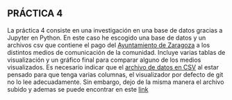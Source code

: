 ## PRÁCTICA 4
La práctica 4 consiste en una investigación en una base de datos gracias a Jupyter en Python. En este caso he escogido una base de datos y un archivos csv que contiene el pago del [Ayuntamiento de Zaragoza](https://www.zaragoza.es/sede/) a los distintos medios de comunicación de la comunidad. Incluye varias tablas de visualización y un gráfico final para comparar alguno de los medios visualizados.
Es necesario indicar que el [archivo de datos en CSV](gasto-mediacion_prensa-2011-2017.csv) al estar pensado para que tenga varias columnas, el visualizador por defecto de git no lo lee adecuadamente. Sin embargo, dejo de la misma manera el archivo subido y ademas se puede encontrar en este [link](http://www.zaragoza.es/contenidos/gobierno-abierto/transparencia/Gasto_mediacion_prensa_2011-2017.csv)

